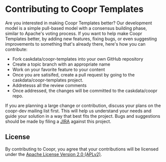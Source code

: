 # Contributing to Coopr Templates

Are you interested in making Coopr Templates better? Our development model is a simple
pull-based model with a consensus building phase, similar to Apache's voting process.
If you want to help make Coopr Templates better, by adding new features, fixing bugs, or
even suggesting improvements to something that's already there, here's how you can
contribute:

 * Fork caskdata/coopr-templates into your own GitHub repository
 * Create a topic branch with an appropriate name
 * Work on your favorite feature to your content
 * Once you are satisifed, create a pull request by going to the caskdata/coopr-templates project.
 * Addretesss all the review comments
 * Once addressed, the changes will be committed to the caskdata/coopr repo.

If you are planning a large change or contribution, discuss your plans on the coopr-dev mailing list first. This will help us understand your needs and guide your solution in a way that best fits the project.
Bugs and suggestions should be made by filing a [JIRA](https://issues.cask.co/browser/COOPR)
against this project.

## License

By contributing to Coopr, you agree that your contributions will be licensed under the
[Apache License Version 2.0 (APLv2)](LICENSE).

